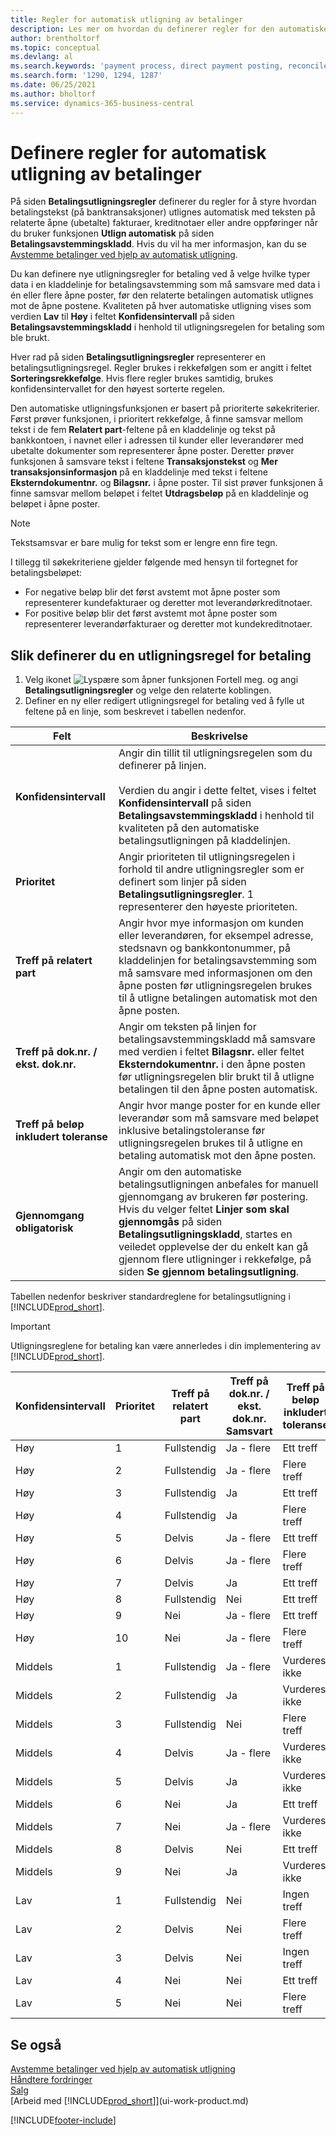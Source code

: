 ```yaml
---
title: Regler for automatisk utligning av betalinger
description: Les mer om hvordan du definerer regler for den automatiske utligning av betalinger på siden Betalingsutligningsregler.
author: brentholtorf
ms.topic: conceptual
ms.devlang: al
ms.search.keywords: 'payment process, direct payment posting, reconcile payment, expenses, cash receipts'
ms.search.form: '1290, 1294, 1287'
ms.date: 06/25/2021
ms.author: bholtorf
ms.service: dynamics-365-business-central
---
```

# <a name="set-up-rules-for-automatic-application-of-payments"></a>Definere regler for automatisk utligning av betalinger

På siden **Betalingsutligningsregler** definerer du regler for å styre hvordan betalingstekst (på banktransaksjoner) utlignes automatisk med teksten på relaterte åpne (ubetalte) fakturaer, kreditnotaer eller andre oppføringer når du bruker funksjonen **Utlign automatisk** på siden **Betalingsavstemmingskladd**. Hvis du vil ha mer informasjon, kan du se [Avstemme betalinger ved hjelp av automatisk utligning](receivables-how-reconcile-payments-auto-application.md).

Du kan definere nye utligningsregler for betaling ved å velge hvilke typer data i en kladdelinje for betalingsavstemming som må samsvare med data i én eller flere åpne poster, før den relaterte betalingen automatisk utlignes mot de åpne postene. Kvaliteten på hver automatiske utligning vises som verdien **Lav** til **Høy** i feltet **Konfidensintervall** på siden **Betalingsavstemmingskladd** i henhold til utligningsregelen for betaling som ble brukt.

Hver rad på siden **Betalingsutligningsregler** representerer en betalingsutligningsregel. Regler brukes i rekkefølgen som er angitt i feltet **Sorteringsrekkefølge**. Hvis flere regler brukes samtidig, brukes konfidensintervallet for den høyest sorterte regelen.

Den automatiske utligningsfunksjonen er basert på prioriterte søkekriterier. Først prøver funksjonen, i prioritert rekkefølge, å finne samsvar mellom tekst i de fem **Relatert part**-feltene på en kladdelinje og tekst på bankkontoen, i navnet eller i adressen til kunder eller leverandører med ubetalte dokumenter som representerer åpne poster. Deretter prøver funksjonen å samsvare tekst i feltene **Transaksjonstekst** og **Mer transaksjonsinformasjon** på en kladdelinje med tekst i feltene **Eksterndokumentnr.** og **Bilagsnr.** i åpne poster. Til sist prøver funksjonen å finne samsvar mellom beløpet i feltet **Utdragsbeløp** på en kladdelinje og beløpet i åpne poster.

> [!NOTE]
> Tekstsamsvar er bare mulig for tekst som er lengre enn fire tegn.

I tillegg til søkekriteriene gjelder følgende med hensyn til fortegnet for betalingsbeløpet:

- For negative beløp blir det først avstemt mot åpne poster som representerer kundefakturaer og deretter mot leverandørkreditnotaer.
- For positive beløp blir det først avstemt mot åpne poster som representerer leverandørfakturaer og deretter mot kundekreditnotaer.

## <a name="to-set-up-a-payment-application-rule"></a>Slik definerer du en utligningsregel for betaling
1. Velg ikonet ![Lyspære som åpner funksjonen Fortell meg.](media/ui-search/search_small.png "Fortell hva du vil gjøre") og angi **Betalingsutligningsregler** og velge den relaterte koblingen.
2. Definer en ny eller redigert utligningsregel for betaling ved å fylle ut feltene på en linje, som beskrevet i tabellen nedenfor.

|Felt|Beskrivelse|
|-|-|
|**Konfidensintervall**|Angir din tillit til utligningsregelen som du definerer på linjen. <br /></br>Verdien du angir i dette feltet, vises i feltet **Konfidensintervall** på siden **Betalingsavstemmingskladd** i henhold til kvaliteten på den automatiske betalingsutligningen på kladdelinjen.|
|**Prioritet**|Angir prioriteten til utligningsregelen i forhold til andre utligningsregler som er definert som linjer på siden **Betalingsutligningsregler**. 1 representerer den høyeste prioriteten.|
|**Treff på relatert part**|Angir hvor mye informasjon om kunden eller leverandøren, for eksempel adresse, stedsnavn og bankkontonummer, på kladdelinjen for betalingsavstemming som må samsvare med informasjonen om den åpne posten før utligningsregelen brukes til å utligne betalingen automatisk mot den åpne posten.|
|**Treff på dok.nr. / ekst. dok.nr.**|Angir om teksten på linjen for betalingsavstemmingskladd må samsvare med verdien i feltet **Bilagsnr.** eller feltet **Eksterndokumentnr.** i den åpne posten før utligningsregelen blir brukt til å utligne betalingen til den åpne posten automatisk.|
|**Treff på beløp inkludert toleranse**|Angir hvor mange poster for en kunde eller leverandør som må samsvare med beløpet inklusive betalingstoleranse før utligningsregelen brukes til å utligne en betaling automatisk mot den åpne posten.|
|**Gjennomgang obligatorisk**|Angir om den automatiske betalingsutligningen anbefales for manuell gjennomgang av brukeren før postering. Hvis du velger feltet **Linjer som skal gjennomgås** på siden **Betalingsutligningskladd**, startes en veiledet opplevelse der du enkelt kan gå gjennom flere utligninger i rekkefølge, på siden **Se gjennom betalingsutligning**.|

Tabellen nedenfor beskriver standardreglene for betalingsutligning i [!INCLUDE[prod_short](includes/prod_short.md)].

> [!Important]
> Utligningsreglene for betaling kan være annerledes i din implementering av [!INCLUDE[prod_short](includes/prod_short.md)].

| Konfidensintervall | Prioritet | Treff på relatert part | Treff på dok.nr. / ekst. dok.nr. Samsvart | Treff på beløp inkludert toleranse |
|------------------|----------|-----------------------|--------------------------------|--------------------------------|
| Høy             | 1        | Fullstendig                 | Ja - flere                 | Ett treff                      |
| Høy             | 2        | Fullstendig                 | Ja - flere                 | Flere treff               |
| Høy             | 3        | Fullstendig                 | Ja                            | Ett treff                      |
| Høy             | 4        | Fullstendig                 | Ja                            | Flere treff               |
| Høy             | 5        | Delvis             | Ja - flere                 | Ett treff                      |
| Høy             | 6        | Delvis             | Ja - flere                 | Flere treff               |
| Høy             | 7        | Delvis             | Ja                            | Ett treff                      |
| Høy             | 8        | Fullstendig                 | Nei                             | Ett treff                      |
| Høy             | 9        | Nei                    | Ja - flere                 | Ett treff                      |
| Høy             | 10       | Nei                    | Ja - flere                 | Flere treff               |
| Middels           | 1        | Fullstendig                 | Ja - flere                 | Vurderes ikke                 |
| Middels           | 2        | Fullstendig                 | Ja                            | Vurderes ikke                 |
| Middels           | 3        | Fullstendig                 | Nei                             | Flere treff               |
| Middels           | 4        | Delvis             | Ja - flere                 | Vurderes ikke                 |
| Middels           | 5        | Delvis             | Ja                            | Vurderes ikke                 |
| Middels           | 6        | Nei                    | Ja                            | Ett treff                      |
| Middels           | 7        | Nei                    | Ja - flere                   | Vurderes ikke                 |
| Middels           | 8        | Delvis             | Nei                             | Ett treff                      |
| Middels           | 9        | Nei                    | Ja                            | Vurderes ikke                 |
| Lav              | 1        | Fullstendig                 | Nei                             | Ingen treff                     |
| Lav              | 2        | Delvis             | Nei                             | Flere treff               |
| Lav              | 3        | Delvis             | Nei                             | Ingen treff                     |
| Lav              | 4        | Nei                    | Nei                             | Ett treff                      |
| Lav              | 5        | Nei                    | Nei                             | Flere treff               |

## <a name="see-also"></a>Se også
[Avstemme betalinger ved hjelp av automatisk utligning](receivables-how-reconcile-payments-auto-application.md)  
[Håndtere fordringer](receivables-manage-receivables.md)  
[Salg](sales-manage-sales.md)  
[Arbeid med [!INCLUDE[prod_short](includes/prod_short.md)]](ui-work-product.md)


[!INCLUDE[footer-include](includes/footer-banner.md)]
